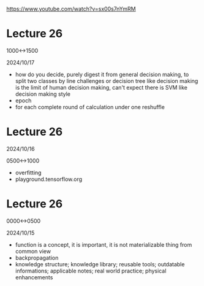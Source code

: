 https://www.youtube.com/watch?v=sx00s7nYmRM

# Lecture 26

1000<->1500

2024/10/17

- how do you decide, purely digest it from general decision making, to split two classes by line challenges or decision tree like decision making is the limit of human decision making, can't expect there is SVM like decision making style
- epoch
- for each complete round of calculation under one reshuffle

# Lecture 26

2024/10/16

0500<->1000

- overfitting
- playground.tensorflow.org

# Lecture 26

0000<->0500

2024/10/15

- function is a concept, it is important, it is not materializable thing from common view
- backpropagation
- knowledge structure; knowledge library; reusable tools; outdatable informations; applicable notes; real world practice; physical enhancements
